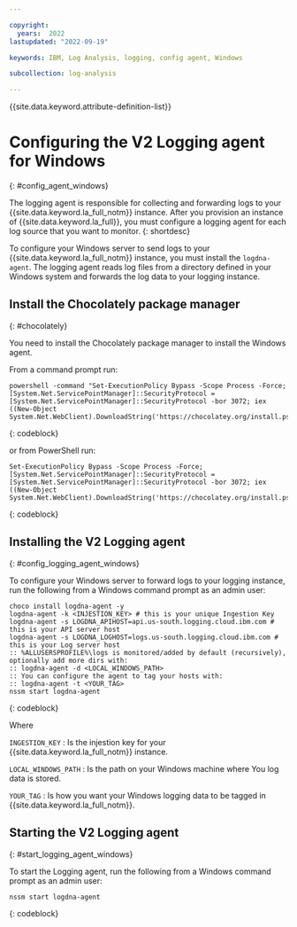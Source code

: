 ```yaml
---

copyright:
  years:  2022
lastupdated: "2022-09-19"

keywords: IBM, Log Analysis, logging, config agent, Windows

subcollection: log-analysis

---
```


{{site.data.keyword.attribute-definition-list}}

# Configuring the V2 Logging agent for Windows
{: #config_agent_windows}

The logging agent is responsible for collecting and forwarding logs to your {{site.data.keyword.la_full_notm}} instance. After you provision an instance of {{site.data.keyword.la_full}}, you must configure a logging agent for each log source that you want to monitor.
{: shortdesc}

To configure your Windows server to send logs to your {{site.data.keyword.la_full_notm}} instance, you must install the `logdna-agent`. The logging agent reads log files from a directory defined in your Windows system and forwards the log data to your logging instance.

## Install the Chocolately package manager
{: #chocolately}

You need to install the Chocolately package manager to install the Windows agent.

From a command prompt run:

```text
powershell -command "Set-ExecutionPolicy Bypass -Scope Process -Force; [System.Net.ServicePointManager]::SecurityProtocol = [System.Net.ServicePointManager]::SecurityProtocol -bor 3072; iex ((New-Object System.Net.WebClient).DownloadString('https://chocolatey.org/install.ps1'))"
```
{: codeblock}

or from PowerShell run:

```text
Set-ExecutionPolicy Bypass -Scope Process -Force; [System.Net.ServicePointManager]::SecurityProtocol = [System.Net.ServicePointManager]::SecurityProtocol -bor 3072; iex ((New-Object System.Net.WebClient).DownloadString('https://chocolatey.org/install.ps1'))
```
{: codeblock}


## Installing the V2 Logging agent
{: #config_logging_agent_windows}

To configure your Windows server to forward logs to your logging instance, run the following from a Windows command prompt as an admin user:

```text
choco install logdna-agent -y
logdna-agent -k <INJESTION_KEY> # this is your unique Ingestion Key
logdna-agent -s LOGDNA_APIHOST=api.us-south.logging.cloud.ibm.com # this is your API server host
logdna-agent -s LOGDNA_LOGHOST=logs.us-south.logging.cloud.ibm.com # this is your Log server host
:: %ALLUSERSPROFILE%\logs is monitored/added by default (recursively), optionally add more dirs with:
:: logdna-agent -d <LOCAL_WINDOWS_PATH>
:: You can configure the agent to tag your hosts with:
:: logdna-agent -t <YOUR_TAG>
nssm start logdna-agent
```
{: codeblock}

Where

`INGESTION_KEY`
:   Is the injestion key for your {{site.data.keyword.la_full_notm}} instance.

`LOCAL_WINDOWS_PATH`
:   Is the path on your Windows machine where You log data is stored.

`YOUR_TAG`
:   Is how you want your Windows logging data to be tagged in {{site.data.keyword.la_full_notm}}.

## Starting the V2 Logging agent
{: #start_logging_agent_windows}    

To start the Logging agent, run the following from a Windows command prompt as an admin user:

```text
nssm start logdna-agent
```
{: codeblock}


